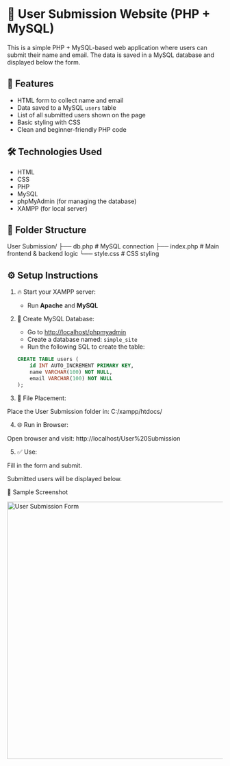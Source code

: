 # 👤 User Submission Website (PHP + MySQL)

This is a simple PHP + MySQL-based web application where users can submit their name and email. The data is saved in a MySQL database and displayed below the form.

## 📌 Features

- HTML form to collect name and email
- Data saved to a MySQL `users` table
- List of all submitted users shown on the page
- Basic styling with CSS
- Clean and beginner-friendly PHP code

## 🛠 Technologies Used

- HTML
- CSS
- PHP
- MySQL
- phpMyAdmin (for managing the database)
- XAMPP (for local server)

## 📁 Folder Structure
User Submission/
├── db.php # MySQL connection
├── index.php # Main frontend & backend logic
└── style.css # CSS styling


## ⚙️ Setup Instructions

1. 🔥 Start your XAMPP server:
   - Run **Apache** and **MySQL**

2. 🧠 Create MySQL Database:
   - Go to [http://localhost/phpmyadmin](http://localhost/phpmyadmin)
   - Create a database named: `simple_site`
   - Run the following SQL to create the table:

   ```sql
   CREATE TABLE users (
       id INT AUTO_INCREMENT PRIMARY KEY,
       name VARCHAR(100) NOT NULL,
       email VARCHAR(100) NOT NULL
   );
3. 🧾 File Placement:

Place the User Submission folder in: C:/xampp/htdocs/

4. 🌐 Run in Browser:

Open browser and visit:
http://localhost/User%20Submission

5. ✅ Use:

Fill in the form and submit.

Submitted users will be displayed below.

🧪 Sample Screenshot

<img src="Screenshot.png" alt="User Submission Form" width="600"/>

